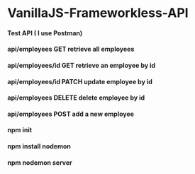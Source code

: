 # VanillaJS-Frameworkless-API

#### Test API ( I use Postman)

#### api/employees GET  retrieve all employees 
#### api/employees/id GET  retrieve an employee by id
#### api/employees/id PATCH update employee by id
#### api/employees DELETE  delete employee by id
#### api/employees POST   add a new employee

#### npm init
#### npm install nodemon
#### npm nodemon server
